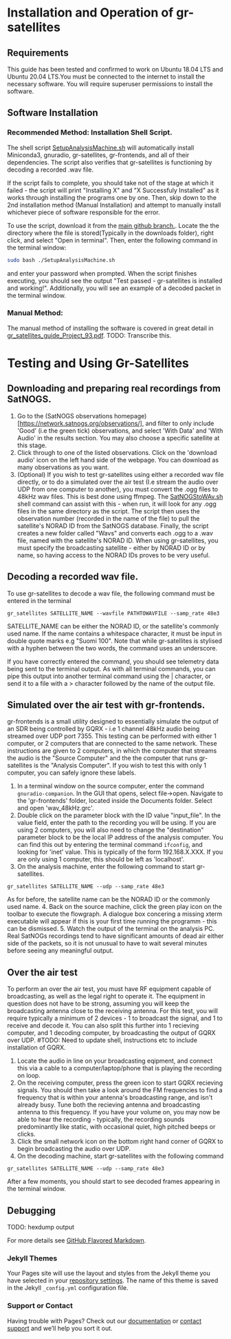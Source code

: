 # Installation and Operation of gr-satellites

## Requirements
This guide has been tested and confirmed to work on Ubuntu 18.04 LTS and Ubuntu 20.04 LTS.You must be connected to the internet to install the necessary software. You will require superuser permissions to install the software.


## Software Installation

### Recommended Method: Installation Shell Script.

The shell script [SetupAnalysisMachine.sh](https://github.com/LSilverwood/UoAGroundstation/blob/main/SetupAnalysisMachine.sh) will automatically install Miniconda3, gnuradio, gr-satellites, gr-frontends, and all of their dependencies. The script also verifies that gr-satellites is functioning by decoding a recorded .wav file.

If the script fails to complete, you should take not of the stage at which it failed - the script will print "Installing X" and "X Successfuly Installed" as it works through installing the programs one by one. Then, skip down to the 2nd installation method (Manual Installation) and attempt to manually install whichever piece of software responsible for the error.

To use the script, download it from the [main github branch.](https://raw.githubusercontent.com/LSilverwood/UoAGroundstation/main/SetupAnalysisMachine.sh). Locate the the directory where the file is stored(Typically in the downloads folder), right click, and select "Open in terminal".
Then, enter the following command in the terminal window:
```bash
sudo bash ./SetupAnalysisMachine.sh
```
and enter your password when prompted. When the script finishes executing, you should see the output "Test passed - gr-satellites is installed and working!". Additionally, you will see an example of a decoded packet in the terminal window. 

### Manual Method: 

The manual method of installing the software is covered in great detail in [gr_satellites_guide_Project_93.pdf](https://github.com/LSilverwood/UoAGroundstation/blob/main/gr_satellites_guide_Project_93.pdf). TODO: Transcribe this.

# Testing and Using Gr-Satellites

## Downloading and preparing real recordings from SatNOGS.

1. Go to the (SatNOGS observations homepage)[https://network.satnogs.org/observations/], and filter to only include 'Good' (i.e the green tick) observations, and select 'With Data' and 'With Audio' in the results section. You may also choose a specific satellite at this stage. 
2. Click through to one of the listed observations. Click on the 'download audio' icon on the left hand side of the webpage. You can download as many observations as you want.
3. (Optional) If you wish to test gr-satellites using either a recorded wav file directly, or to do a simulated over the air test (I.e stream the audio over UDP from one computer to another), you must convert the .ogg files to 48kHz wav files. This is best done using ffmpeg. The [SatNOGStoWAv.sh](https://github.com/LSilverwood/UoAGroundstation/blob/main/SatNOGStoWav.sh) shell command can assist with this - when run, it will look for any .ogg files in the same directory as the script. The script then uses the observation number (recorded in the name of the file) to pull the satellite's NORAD ID from the SatNOGS database. Finally, the script creates a new folder called "Wavs" and converts each .ogg to a .wav file, named with the satellite's NORAD ID. When using gr-satellites, you must specify the broadcasting satellite - either by NORAD ID or by name, so having access to the NORAD IDs proves to be very useful.

## Decoding a recorded wav file.
To use gr-satellites to decode a wav file, the following command must be entered in the terminal
```shell
gr_satellites SATELLITE_NAME --wavfile PATHTOWAVFILE --samp_rate 48e3
```
SATELLITE_NAME can be either the NORAD ID, or the satellite's commonly used name. If the name contains a whitespace character, it must be input in double quote marks e.g "Suomi 100". 
Note that while gr-satellites is stylised with a hyphen between the two words, the command uses an underscore.

If you have correctly entered the command, you should see telemetry data being sent to the terminal output. As with all terminal commands, you can pipe this output into another terminal command using the | character, or send it to a file with a > character followed by the name of the output file.

## Simulated over the air test with gr-frontends.

gr-frontends is a small utility designed to essentially simulate the output of an SDR being controlled by GQRX - i.e 1 channel 48kHz audio being streamed over UDP port 7355. This testing can be performed with either 1 computer, or 2 computers that are connected to the same network. These instructions are given to 2 computers, in which the computer that streams the audio is the "Source Computer" and the the computer that runs gr-satellites is the "Analysis Computer". If you wish to test this with only 1 computer, you can safely ignore these labels.

1. In a terminal window on the source computer, enter the command `gnuradio-companion`. In the GUI that opens, select file->open. Navigate to the 'gr-frontends' folder, located inside the Documents folder. Select and open 'wav_48kHz.grc'.
2. Double click on the parameter block with the ID value "input_file". In the value field, enter the path to the recording you will be using. If you are using 2 computers, you will also need to change the "destination" parameter block to be the local IP address of the analysis computer. You can find this out by entering the terminal command `ifconfig`, and looking for 'inet' value. This is typically of the form 192.168.X.XXX. If you are only using 1 computer, this should be left as 'localhost'.
3. On the analysis machine, enter the following command to start gr-satellites.
```shell
gr_satellites SATELLITE_NAME --udp --samp_rate 48e3
```
As for before, the satellite name can be the NORAD ID or the commonly used name. 
4. Back on the source machine, click the green play icon on the toolbar to execute the flowgraph. A dialogue box concering a missing xterm executable will appear if this is your first time running the programm - this can be dismissed.
5. Watch the output of the terminal on the analysis PC. Real SatNOGs recordings tend to have significant amounts of dead air either side of the packets, so it is not unusual to have to wait several minutes before seeing any meaningful output.

## Over the air test

To perform an over the air test, you must have RF equipment capable of broadcasting, as well as the legal right to operate it. The equipment in question does not have to be strong, assuming you will keep the broadcasting antenna close to the receiving antenna. For this test, you will require typically a minimum of 2 devices - 1 to broadcast the signal, and 1 to receive and decode it. You can also split this further into 1 recieving computer, and 1 decoding computer, by broadcasting the output of GQRX over UDP.
#TODO: Need to update shell, instructions etc to include installation of GQRX.
1. Locate the audio in line on your broadcasting eqipment, and connect this via a cable to a computer/laptop/phone that is playing the recording on loop. 
2. On the receiving computer, press the green icon to start GQRX recieving signals. You should then take a look around the FM frequencies to find a frequency that is within your antenna's broadcasting range, and isn't already busy. Tune both the recieving antenna and broadcasting antenna to this frequency. If you have your volume on, you may now be able to hear the recording - typically, the recording sounds predominantly like static, with occasional quiet, high pitched beeps or clicks.
3. Click the small network icon on the bottom right hand corner of GQRX to begin broadcasting the audio over UDP.
4. On the decoding machine, start gr-satellites with the following command
```shell
gr_satellites SATELLITE_NAME --udp --samp_rate 48e3
```
After a few moments, you should start to see decoded frames appearing in the terminal window.

## Debugging
TODO: hexdump output


For more details see [GitHub Flavored Markdown](https://guides.github.com/features/mastering-markdown/).

### Jekyll Themes

Your Pages site will use the layout and styles from the Jekyll theme you have selected in your [repository settings](https://github.com/LSilverwood/UoAGroundstation/settings/pages). The name of this theme is saved in the Jekyll `_config.yml` configuration file.

### Support or Contact

Having trouble with Pages? Check out our [documentation](https://docs.github.com/categories/github-pages-basics/) or [contact support](https://support.github.com/contact) and we’ll help you sort it out.
